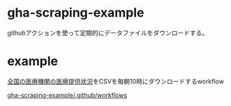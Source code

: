 # gha-scraping-example

githubアクションを使って定期的にデータファイルをダウンロードする。



# example

[全国の医療機関の医療提供状況](https://corona.go.jp/dashboard/)をCSVを毎朝10時にダウンロードするworkflow

[gha\-scraping\-example/\.github/workflows](https://github.com/shimizu/gha-scraping-example/tree/main/.github/workflows)
